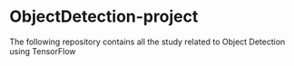 # ObjectDetection-project
The following repository contains all the study related to Object Detection using TensorFlow
